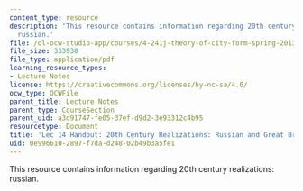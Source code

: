 ```yaml
---
content_type: resource
description: 'This resource contains information regarding 20th century realizations:
  russian.'
file: /ol-ocw-studio-app/courses/4-241j-theory-of-city-form-spring-2013/0e9966102897f7dad24802b49b3a5fe1_MIT4_241JS13_handout14.pdf
file_size: 333930
file_type: application/pdf
learning_resource_types:
- Lecture Notes
license: https://creativecommons.org/licenses/by-nc-sa/4.0/
ocw_type: OCWFile
parent_title: Lecture Notes
parent_type: CourseSection
parent_uid: a3d91747-fe05-37ef-d9d2-3e93312c4b95
resourcetype: Document
title: 'Lec 14 Handout: 20th Century Realizations: Russian and Great Britain'
uid: 0e996610-2897-f7da-d248-02b49b3a5fe1
---
```

This resource contains information regarding 20th century realizations: russian.